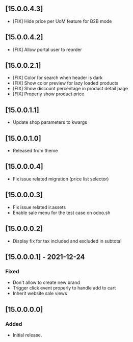 ## [15.0.0.4.3]
- [FIX] Hide price per UoM feature for B2B mode

## [15.0.0.4.2]
- [FIX] Allow portal user to reorder

## [15.0.0.2.1]
- [FIX] Color for search when header is dark
- [FIX] Show color preview for lazy loaded products
- [FIX] Show discount percentage in product detail page
- [FIX] Properly show product price

## [15.0.0.1.1]
- Update shop parameters to kwargs

## [15.0.0.1.0]
- Released from theme

## [15.0.0.0.4]
- Fix issue related migration (price list selector)

## [15.0.0.0.3]
- Fix issue related ir.assets
- Enable sale menu for the test case on odoo.sh

## [15.0.0.0.2]
- Display fix for tax included and excluded in subtotal

## [15.0.0.0.1] - 2021-12-24

### Fixed
- Don't allow to create new brand
- Trigger click event properly to handle add to cart
- Inherit website sale views

## [15.0.0.0.0]
### Added
- Initial release.
